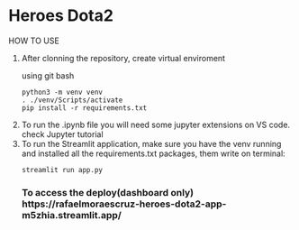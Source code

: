 # Heroes Dota2

HOW TO USE

<ol>
<li>
After clonning the repository, create virtual enviroment

using git bash

```
python3 -m venv venv
. ./venv/Scripts/activate
pip install -r requirements.txt
```
</li>

<li>
To run the .ipynb file you will need some jupyter extensions on VS code.
check <a src='https://towardsdatascience.com/installing-jupyter-notebook-support-in-visual-studio-code-91887d644c5d#:~:text=First%2C%20launch%20your%20VS%20Code,Notebook%20on%20your%20VS%20Code.'>Jupyter tutorial</a>
</li>
<li>To run the Streamlit application, make sure you have the venv running and installed all the requirements.txt packages, them write on terminal:

```
streamlit run app.py
```
</li>

<h3> To access the deploy(dashboard only) https://rafaelmoraescruz-heroes-dota2-app-m5zhia.streamlit.app/ </h3>

</ol>
